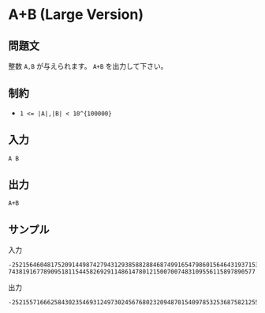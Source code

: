 # A+B (Large Version)

## 問題文

整数 `A,B` が与えられます。 `A+B` を出力して下さい。

## 制約

- `1 <= |A|,|B| < 10^{100000}`

## 入力

```
A B
```

## 出力

```
A+B
```

## サンプル

入力
```
-2521564604817520914498742794312938588288468749916547986015646431937153055226 7438191677890951811544582692911486147801215007007483109556115897890577
```

出力
```
-2521557166625843023546931249730245676802320948701540978532536875821255164649
```
